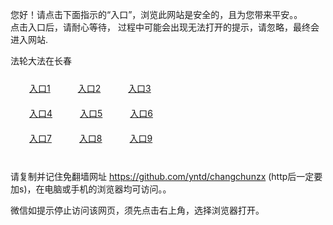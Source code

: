 您好！请点击下面指示的“入口”，浏览此网站是安全的，且为您带来平安。。 <br/>
点击入口后，请耐心等待， 过程中可能会出现无法打开的提示，请忽略，最终会进入网站. </br>

法轮大法在长春<br/>
<div style="padding:10px"><a style="margin:20px" target="_blank" href="https://d3emwngff5gm5g.cloudfront.net/2Qpsp?rpmhsl" id="ccLink1" rel="nofollow">入口1</a> <a target="_blank" style="margin:20px" href="https://d1yzwr9ms3spmh.cloudfront.net/2Qpsp?tptstaji" id="ccLink2" rel="nofollow">入口2</a> <a style="margin:20px" target="_blank" href="https://d3cdf4q633qo4i.cloudfront.net/2Qpsp?fyfzsjq" id="ccLink3" rel="nofollow">入口3</a></div>

<div style="padding:10px" ><a style="margin:20px" target="_blank" href="https://d3emwngff5gm5g.cloudfront.net/2Qpsp?rpmhsl" id="ccLink4" rel="nofollow">入口4</a> <a style="margin:20px" href="https://d1yzwr9ms3spmh.cloudfront.net/2Qpsp?tptstaji" target="_blank" id="ccLink5" rel="nofollow">入口5</a> <a style="margin:20px" href="https://d3cdf4q633qo4i.cloudfront.net/2Qpsp?fyfzsjq" target="_blank" id="ccLink6" rel="nofollow">入口6</a></div>

<div style="padding:10px"><a style="margin:20px" target="_blank" href="https://d3emwngff5gm5g.cloudfront.net/2Qpsp?rpmhsl" id="ccLink7" rel="nofollow">入口7</a> <a style="margin:20px" href="https://d1yzwr9ms3spmh.cloudfront.net/2Qpsp?tptstaji" target="_blank" id="ccLink8" rel="nofollow">入口8</a> <a style="margin:20px" target="_blank" href="https://d3cdf4q633qo4i.cloudfront.net/2Qpsp?fyfzsjq" id="ccLink9" rel="nofollow">入口9</a></div>

<br/>



请复制并记住免翻墙网址 https://github.com/yntd/changchunzx (http后一定要加s)，在电脑或手机的浏览器均可访问。。<br/>

微信如提示停止访问该网页，须先点击右上角，选择浏览器打开。
